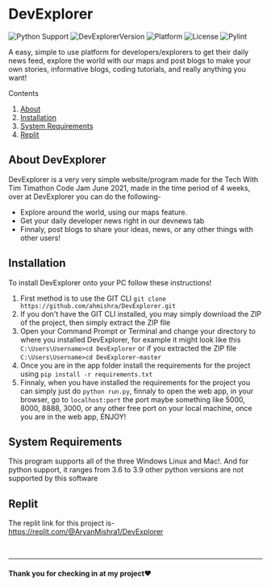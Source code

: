 # DevExplorer

![Python Support](https://img.shields.io/badge/Python-3.6--3.9-blue)
![DevExplorerVersion](https://img.shields.io/badge/DevExplorer-v2.0-brightgreen)
![Platform](https://img.shields.io/badge/Platform-Windows%2C%20Linux%2C%20Mac-informational)
![License](https://img.shields.io/badge/license-MIT%20License-cyan)
![Pylint](https://img.shields.io/badge/Pylint-9.75%2F10-blueviolet)

A easy, simple to use platform for developers/explorers to get their daily news feed, explore the world with our maps and post blogs to make your own stories, informative blogs, coding tutorials, and really anything you want!

Contents
1. [About](#about-devexplorer)
2. [Installation](#installation)
3. [System Requirements](#system-requirements)
4. [Replit](#replit)

## About DevExplorer

DevExplorer is a very very simple website/program made for the Tech With Tim Timathon Code Jam June 2021, made in the time period of 4 weeks, over at DevExplorer you can do the following-
- Explore around the world, using our maps feature.
- Get your daily developer news right in our devnews tab
- Finnaly, post blogs to share your ideas, news, or any other things with other users!

## Installation
To install DevExplorer onto your PC follow these instructions!
1. First method is to use the GIT CLI `git clone https://github.com/ahmishra/DevExplorer.git`
2. If you don't have the GIT CLI installed, you may simply download the ZIP of the project, then simply extract the ZIP file
3. Open your Command Prompt or Terminal and change your directory to where you installed DevExplorer, for example it might look like this 
`C:\Users\Username>cd DevExplorer` or if you extracted the ZIP file `C:\Users\Username>cd DevExplorer-master`
4. Once you are in the app folder install the requirements for the project using 
`pip install -r requirements.txt`
5. Finnaly, when you have installed the requirements for the project you can simply just do 
`python run.py`, finnaly to open the web app, in your browser, go to `localhost:port` the port maybe something like 5000, 8000, 8888, 3000, or any other free port on your local machine, once you are in the web app, ENJOY!

## System Requirements
This program supports all of the three Windows Linux and Mac!. And for python support, it ranges from 3.6 to 3.9 other python versions are not supported by this software

## Replit
The replit link for this project is- https://replit.com/@AryanMishra1/DevExplorer

<br><hr>

#### Thank you for checking in at my project❤
